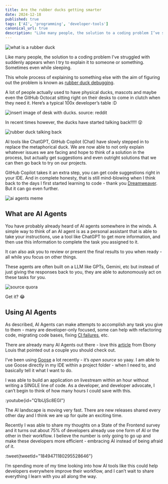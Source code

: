```yaml
---
title: Are the rubber ducks getting smarter
date: 2024-12-18
published: true
tags: ['AI', 'programming', 'developer-tools']
canonical_url: true
description: "Like many people, the solution to a coding problem I’ve struggled with suddenly appears when I try to explain it to someone or something. Sometimes even while sleeping. How are new AI tools changing the way we debug and write code?"
---
```


![what is a rubber duck](../images/rubber-ducks-smarter/arthur-weasley-rubber-duck-gif.gif)

Like many people, the solution to a coding problem I’ve struggled with suddenly appears when I try to explain it to someone or something. Sometimes even while sleeping.

This whole process of explaining to something else with the aim of figuring out the problem is known as [rubber duck debugging](https://en.wikipedia.org/wiki/Rubber_duck_debugging).

A lot of people actually used to have physical ducks, mascots and maybe even the GitHub Octocat sitting right on their desks to come in clutch when they need it. Here’s a typical 100x developer’s table :D

![insert image of desk with ducks. source: reddit](../images/rubber-ducks-smarter/rubber-duck-table.png)


In recent times however, the ducks have started talking back!!!!! 😲

![rubber duck talking back](../images/rubber-ducks-smarter/ducking-meme.png)

AI tools like ChatGPT, GitHub Copilot (Chat) have slowly stepped in to replace the metaphorical duck. We are now able to not only explain whatever issues we are facing and hope to think of a solution in the process, but actually get suggestions and even outright solutions that we can then go back to try on our projects.

GitHub Copilot takes it an extra step, you can get code suggestions right in your IDE. And in complete honesty, that is still mind-blowing when I think back to the days I first started learning to code - thank you [Dreamweaver](https://en.wikipedia.org/wiki/Adobe_Dreamweaver).
But it can go even further.

![ai agents meme](../images/rubber-ducks-smarter/ai-agents-meme.jpg)

## What are AI Agents

You have probably already heard of AI agents somewhere in the winds. A simple way to think of an AI agent is as a personal assistant that is able to take your instructions, use a tool like ChatGPT to get more information, and then use this information to complete the task you assigned to it.

It can also ask you to review or present the final results to you when ready - all while you focus on other things.


These agents are often built on a LLM like GPTs, Gemini, etc but instead of just giving the responses back to you, they are able to autonomously act on these tasks for you.

![source quora](../images/rubber-ducks-smarter/agents.jpeg)

Get it? 😂


## Using AI Agents

As described, AI Agents can make attempts to accomplish any task you give to them - many are developer-only focused, some can help with refactoring code, migrating code bases, fixing [CI failures](https://block.github.io/goose/blog/2024/12/11/resolving-ci-issues-with-goose-a-practical-walkthrough.html), etc. 

There are already many AI Agents out there - love this [article](https://dev.to/ebonyl/5-ai-agents-you-need-to-know-about-3969) from Ebony Louis that pointed out a couple you should check out.

I’ve been using [Goose](https://github.com/block/goose) a lot recently - it’s *open source* so yaay. I am able to use Goose directly in my IDE within a project folder - when I need to, and basically tell it what I want to do.

I was able to build an application on livestream within an hour without writing a SINGLE line of code. As a developer, and developer advocate, I can’t begin to think of how many hours I could save with this.

:youtube{id="Q1bUjSc8EGI"}


The AI landscape is moving very fast. There are new releases shared every other day and I think we are up for quite an exciting time. 

Recently I was able to share my thoughts on a State of the Frontend survey and it turns out about 75% of developers already use one form of AI or the other in their workflow. I believe the number is only going to go up and make these developers more efficient - embracing AI instead of being afraid of it.


:tweet{tweetId="1849471180295528646"}

I’m spending more of my time looking into how AI tools like this could help developers everywhere improve their workflow, and I can’t wait to share everything I learn with you all along the way.

